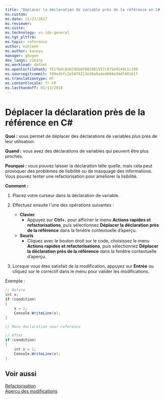 ```yaml
---
title: "Déplacer la déclaration de variable près de la référence en C# | Microsoft Docs"
ms.custom: 
ms.date: 11/27/2017
ms.reviewer: 
ms.suite: 
ms.technology: vs-ide-general
ms.tgt_pltfrm: 
ms.topic: reference
author: kuhlenh
ms.author: kaseyu
manager: ghogen
dev_langs: csharp
ms.workload: dotnet
ms.openlocfilehash: f61fbdc8dd24bb07082081557c875e9149c1c398
ms.sourcegitcommit: f89ed5fc2e5078213e30a6ade4604e34df48181f
ms.translationtype: HT
ms.contentlocale: fr-FR
ms.lasthandoff: 01/13/2018
---
```

# <a name="move-declaration-near-reference-in-c"></a>Déplacer la déclaration près de la référence en C# #

**Quoi :** vous permet de déplacer des déclarations de variables plus près de leur utilisation.

**Quand :** vous avez des déclarations de variables qui peuvent être plus proches.

**Pourquoi :** vous pouvez laisser la déclaration telle quelle, mais cela peut provoquer des problèmes de lisibilité ou de masquage des informations. Vous pouvez tenter une refactorisation pour améliorer la lisibilité.

**Comment :**

1. Placez votre curseur dans la déclaration de variable.

1. Effectuez ensuite l'une des opérations suivantes :
   * **Clavier**
     * Appuyez sur **Ctrl+.** pour afficher le menu **Actions rapides et refactorisations**, puis sélectionnez **Déplacer la déclaration près de la référence** dans la fenêtre contextuelle d’aperçu.
   * **Souris**
     * Cliquez avec le bouton droit sur le code, choisissez le menu **Actions rapides et refactorisations**, puis sélectionnez **Déplacer la déclaration près de la référence** dans la fenêtre contextuelle d’aperçu.

1. Lorsque vous êtes satisfait de la modification, appuyez sur **Entrée** ou cliquez sur le correctif dans le menu pour valider les modifications.

Exemple :

```csharp
// Before
int x;
if (condition)
{
    x = 1;
    Console.WriteLine(x);
}

// Move declaration near reference

// After
if (condition)
{
    int x = 1;
    Console.WriteLine(x);
}
```

## <a name="see-also"></a>Voir aussi

[Refactorisation](../refactoring-in-visual-studio.md)  
[Aperçu des modifications](../../ide/preview-changes.md)